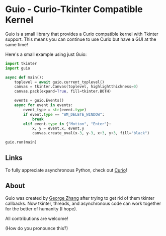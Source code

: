 Guio - Curio-Tkinter Compatible Kernel
======================================
Guio is a small library that provides a Curio compatible kernel with Tkinter support. This means you can continue to use Curio but have a GUI at the same time!

Here's a small example using just Guio:

```python
import tkinter
import guio

async def main():
    toplevel = await guio.current_toplevel()
    canvas = tkinter.Canvas(toplevel, highlightthickness=0)
    canvas.pack(expand=True, fill=tkinter.BOTH)

    events = guio.Events()
    async for event in events:
        event_type = str(event.type)
        if event.type == "WM_DELETE_WINDOW":
            break
        elif event.type in {"Motion", "Enter"}:
            x, y = event.x, event.y
            canvas.create_oval(x-3, y-3, x+3, y+3, fill="black")

guio.run(main)
```

Links
-----
To fully appreciate asynchronous Python, check out [Curio](https://github.com/dabeaz/curio "curio - concurrent I/O")!

About
-----
Guio was created by [George Zhang](https://github.com/GeeTransit "@GeeTransit") after trying to get rid of them tkinter callbacks. Now tkinter, threads, and asynchronous code can work together for the better of humanity (I hope).

All contributions are welcome!

(How do you pronounce this?)
